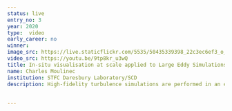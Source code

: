 ```yaml
---
status: live
entry_no: 3
year: 2020
type:  video
early_career: no 
winner: 
image_src: https://live.staticflickr.com/5535/50435339398_22c3ec6ef3_o_d.jpg
video_src: https://youtu.be/9tp8kr_u3wQ
title: In-situ visualisation at scale applied to Large Eddy Simulations in a heat exchanger tube bundle. Four mesh sizes are considered, going from 7 million cells (top left) to 3,391 millions cells (bottom right).
name: Charles Moulinec
institution: STFC Daresbury Laboratory/SCD
description: High-fidelity turbulence simulations are performed in an elemental part of a heat exchanger tube bundle. The development of the flow is shown for 4 meshes of increasing size, each of the simulations being run using an optimal number of processors for the CFD software on ARCHER. The 4 animations that make the full video are obtained from frames generated on the fly by an in-situ visualisation library (catalyst) coupled with a solver (Code_Saturne). The largest simulation (bottom right animation) deals with an extremely large mesh of about 3.4 billion cells, and is run using about 90% of the full ARCHER (98,304 processors/4,096 nodes). The 151 generated frames  amount for about 50 megabytes of data. In comparison, traditional postprocessing relying on dumping data on disk would require about 4.5 terabytes of data, making them nearly impossible to be dealt with. ffmpeg is used to generate the final video.
 
  
---
```

